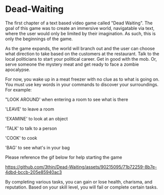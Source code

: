 # Dead-Waiting
The first chapter of a text based video game called "Dead Waiting". The goal of this game was to create an immersive world, navigatable via text, where the user would only be limited by their imagination. As such, this is only the beginnings of the game.

As the game expands, the world will branch out and the user can choose what direction to take based on the customers at the restaurant. Talk to the local politicians to start your political career. Get in good with the mob. Or, serve someone the mystery meat and get ready to face a zombie apocalypse.

For now, you wake up in a meat freezer with no clue as to what is going on. You must use key words in your commands to discover your surroundings. For example:

  "LOOK AROUND' when entering a room to see what is there

  'LEAVE' to leave a room

  'EXAMINE' to look at an object

  'TALK' to talk to a person

  'COOK' to cook

  'BAG' to see what's in your bag

Please reference the gif below for help starting the game

https://github.com/3thin/Dead-Waiting/assets/90215095/71b72259-8b7e-4dbd-bccb-205e85940ac3

By completing various tasks, you can gain or lose health, charisma, and reputation. Based on your skill level, you will fail or complete certain tasks.
